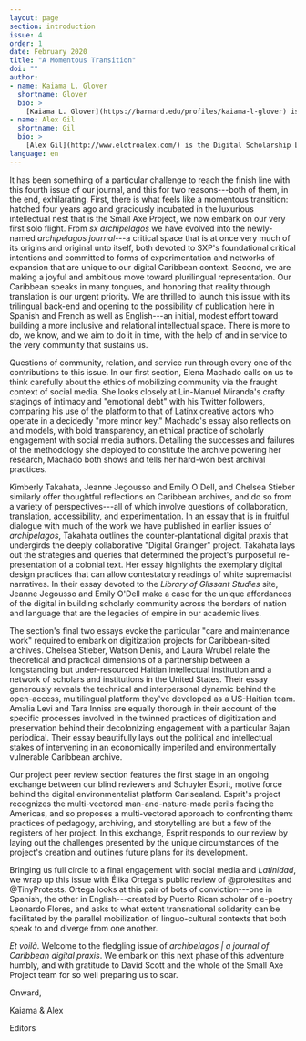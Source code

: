 ```yaml
---
layout: page
section: introduction
issue: 4
order: 1
date: February 2020
title: "A Momentous Transition"
doi: ""
author: 
- name: Kaiama L. Glover
  shortname: Glover
  bio: >
    [Kaiama L. Glover](https://barnard.edu/profiles/kaiama-l-glover) is Associate Professor of French and Africana Studies at Barnard College, Columbia University. She is the author of [Haiti Unbound: A Spiralist Challenge to the Postcolonial Canon](http://liverpooluniversitypress.co.uk/products/61903) (Liverpool UP 2010), first editor of [Marie Vieux Chauvet: Paradoxes of the Postcolonial Feminine](http://yalebooks.com/book/9780300214192/yale-french-studies-number-128) (Yale French Studies 2016), and translator of Frankétienne's Ready to Burst (Archipelago Books 2014). She has received awards and fellowships from the National Endowment for the Humanities, the Mellon Foundation, and the Fulbright Foundation. Current projects include forthcoming translations of Marie Vieux Chauvet's *Dance on the Volcano* (Archipelago Books) and René Depestre's *Hadriana in All My Dreams* (Akashic Books), and the multimedia platform *In the Same Boats: Toward an Afro-Atlantic Visual Cartography*.
- name: Alex Gil
  shortname: Gil
  bio: >
    [Alex Gil](http://www.elotroalex.com/) is the Digital Scholarship Librarian at Columbia University Libraries. His research and practice focuses on digital humanities, epistemic design, minimal computing, and Caribbean literature. He is co-founder and moderator of [Columbia's Group for Experimental Methods in Humanistic Research](http://xpmethod.plaintext.in/), and the Studio@Butler at Columbia University Libraries.
language: en
---
```


It has been something of a particular challenge to reach the finish line
with this fourth issue of our journal, and this for two reasons---both
of them, in the end, exhilarating. First, there is what feels like a
momentous transition: hatched four years ago and graciously incubated in
the luxurious intellectual nest that is the Small Axe Project, we now
embark on our very first solo flight. From *sx archipelagos* we have
evolved into the newly-named *archipelagos journal*---a critical space
that is at once very much of its origins and original unto itself, both
devoted to SXP's foundational critical intentions and committed to forms
of experimentation and networks of expansion that are unique to our
digital Caribbean context. Second, we are making a joyful and ambitious
move toward plurilingual representation. Our Caribbean speaks in many
tongues, and honoring that reality through translation is our urgent
priority. We are thrilled to launch this issue with its trilingual
back-end and opening to the possibility of publication here in Spanish
and French as well as English---an initial, modest effort toward
building a more inclusive and relational intellectual space. There is
more to do, we know, and we aim to do it in time, with the help of and
in service to the very community that sustains us.

Questions of community, relation, and service run through every one of
the contributions to this issue. In our first section, Elena Machado
calls on us to think carefully about the ethics of mobilizing community
via the fraught context of social media. She looks closely at Lin-Manuel
Miranda's crafty stagings of intimacy and "emotional debt" with his
Twitter followers, comparing his use of the platform to that of Latinx
creative actors who operate in a decidedly "more minor key." Machado's
essay also reflects on and models, with bold transparency, an ethical
practice of scholarly engagement with social media authors. Detailing
the successes and failures of the methodology she deployed to constitute
the archive powering her research, Machado both shows and tells her
hard-won best archival practices. 

Kimberly Takahata, Jeanne Jegousso and Emily O'Dell, and Chelsea Stieber
similarly offer thoughtful reflections on Caribbean archives, and do so
from a variety of perspectives---all of which involve questions of
collaboration, translation, accessibility, and experimentation. In an
essay that is in fruitful dialogue with much of the work we have
published in earlier issues of *archipelagos*, Takahata outlines the
counter-plantational digital praxis that undergirds the deeply
collaborative "Digital Grainger" project. Takahata lays out the
strategies and queries that determined the project's purposeful
re-presentation of a colonial text. Her essay highlights the exemplary
digital design practices that can allow contestatory readings of white
supremacist narratives. In their essay devoted to the *Library of
Glissant Studies* site, Jeanne Jegousso and Emily O'Dell make a case for
the unique affordances of the digital in building scholarly community
across the borders of nation and language that are the legacies of
empire in our academic lives. 

The section's final two essays evoke the particular "care and
maintenance work" required to embark on digitization projects for
Caribbean-sited archives. Chelsea Stieber, Watson Denis, and Laura
Wrubel relate the theoretical and practical dimensions of a partnership
between a longstanding but under-resourced Haitian intellectual
institution and a network of scholars and institutions in the United
States. Their essay generously reveals the technical and interpersonal
dynamic behind the open-access, multilingual platform they've developed
as a US-Haitian team. Amalia Levi and Tara Inniss are equally thorough
in their account of the specific processes involved in the twinned
practices of digitization and preservation behind their decolonizing
engagement with a particular Bajan periodical. Their essay beautifully
lays out the political and intellectual stakes of intervening in an
economically imperiled and environmentally vulnerable Caribbean archive.

Our project peer review section features the first stage in an ongoing
exchange between our blind reviewers and Schuyler Esprit, motive force
behind the digital environmentalist platform Carisealand. Esprit's
project recognizes the multi-vectored man-and-nature-made perils facing
the Americas, and so proposes a multi-vectored approach to confronting
them: practices of pedagogy, archiving, and storytelling are but a few
of the registers of her project. In this exchange, Esprit responds to
our review by laying out the challenges presented by the unique
circumstances of the project's creation and outlines future plans for
its development.

Bringing us full circle to a final engagement with social media and
*Latinidad*, we wrap up this issue with Élika Ortega's public review of
@protestitas and @TinyProtests. Ortega looks at this pair of bots of
conviction---one in Spanish, the other in English---created by Puerto
Rican scholar of e-poetry Leonardo Flores, and asks to what extent
transnational solidarity can be facilitated by the parallel mobilization
of linguo-cultural contexts that both speak to and diverge from one
another.

*Et voilà*. Welcome to the fledgling issue of *archipelagos | a journal
of Caribbean digital praxis*. We embark on this next phase of this
adventure humbly, and with gratitude to David Scott and the whole of the
Small Axe Project team for so well preparing us to soar.

Onward,

Kaiama & Alex

Editors
